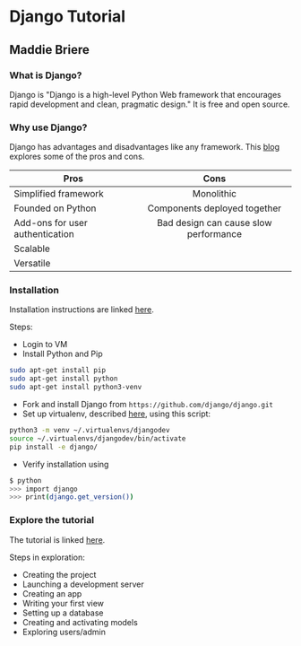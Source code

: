 # Django Tutorial
## Maddie Briere
### What is Django?
Django is "Django is a high-level Python Web framework that encourages rapid development and clean, pragmatic design." It is free and open source.

### Why use Django?
Django has advantages and disadvantages like any framework. This [blog](https://hackernoon.com/advantages-and-disadvantages-of-django-499b1e20a2c5) explores some of the pros and cons.

| Pros           | Cons          | 
| ------------- |:-------------:| 
| Simplified framework     | Monolithic | 
| Founded on Python     | Components deployed together      |  
| Add-ons for user authentication | Bad design can cause slow performance     | 
| Scalable | |
| Versatile | | 

### Installation
Installation instructions are linked [here](https://docs.djangoproject.com/en/2.1/intro/install/).

Steps:
* Login to VM
* Install Python and Pip
```bash
sudo apt-get install pip
sudo apt-get install python
sudo apt-get install python3-venv
```
* Fork and install Django from ``https://github.com/django/django.git``
* Set up virtualenv, described [here](https://docs.djangoproject.com/en/2.1/intro/contributing/), using this script:
```bash
python3 -m venv ~/.virtualenvs/djangodev
source ~/.virtualenvs/djangodev/bin/activate
pip install -e django/ 
```
* Verify installation using 
```bash
$ python
>>> import django
>>> print(django.get_version())
```
### Explore the tutorial
The tutorial is linked [here](https://docs.djangoproject.com/en/2.1/intro/tutorial01/).

Steps in exploration:
* Creating the project
* Launching a development server
* Creating an app
* Writing your first view
* Setting up a database
* Creating and activating models
* Exploring users/admin
